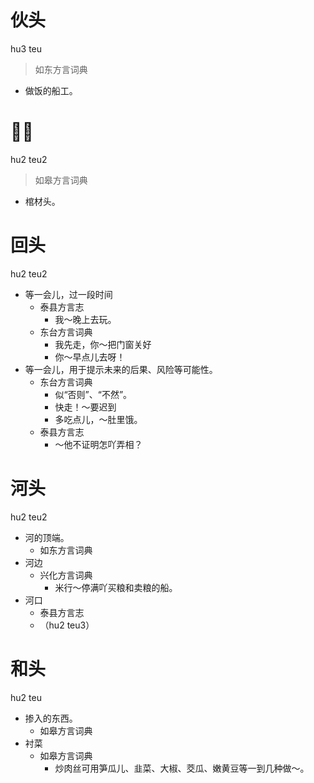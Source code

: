 # 伙头
hu3 teu
> 如东方言词典
- 做饭的船工。

# 𤖱头
hu2 teu2
> 如皋方言词典
- 棺材头。

# 回头
hu2 teu2
+ 等一会儿，过一段时间
  * 泰县方言志
    - 我～晚上去玩。
  * 东台方言词典
    - 我先走，你～把门窗关好
    - 你～早点儿去呀！
+ 等一会儿，用于提示未来的后果、风险等可能性。
  * 东台方言词典
    + 似“否则”、“不然”。
    - 快走！～要迟到
    - 多吃点儿，～肚里饿。
  * 泰县方言志
    - ～他不证明怎吖弄相？

# 河头
hu2 teu2
+ 河的顶端。
  * 如东方言词典
+ 河边
  * 兴化方言词典
    - 米行～停满吖买粮和卖粮的船。
+ 河口
  * 泰县方言志
  + （hu2 teu3）

# 和头
hu2 teu
+ 掺入的东西。
  * 如皋方言词典
+ 衬菜
  * 如皋方言词典
    - 炒肉丝可用笋瓜儿、韭菜、大椒、茭瓜、嫩黄豆等一到几种做～。
